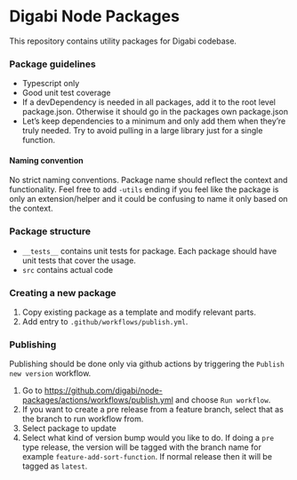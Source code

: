 # Digabi Node Packages

This repository contains utility packages for Digabi codebase.

### Package guidelines

- Typescript only
- Good unit test coverage
- If a devDependency is needed in all packages, add it to the root level package.json. Otherwise it should go in the packages own package.json
- Let’s keep dependencies to a minimum and only add them when they’re truly needed. Try to avoid pulling in a large library just for a single function.

#### Naming convention

No strict naming conventions. Package name should reflect the context and functionality. Feel free to add `-utils` ending if you feel like the package
is only an extension/helper and it could be confusing to name it only based on the context.

### Package structure

- `__tests__` contains unit tests for package. Each package should have unit tests that cover the usage.
- `src` contains actual code

### Creating a new package

1. Copy existing package as a template and modify relevant parts.
2. Add entry to `.github/workflows/publish.yml`.

### Publishing

Publishing should be done only via github actions by triggering the `Publish new version` workflow.

1. Go to https://github.com/digabi/node-packages/actions/workflows/publish.yml and choose `Run workflow`.
2. If you want to create a pre release from a feature branch, select that as the branch to run workflow from.
3. Select package to update
4. Select what kind of version bump would you like to do. If doing a `pre` type release, the version will be
   tagged with the branch name for example `feature-add-sort-function`. If normal release then it will be tagged as `latest`.
